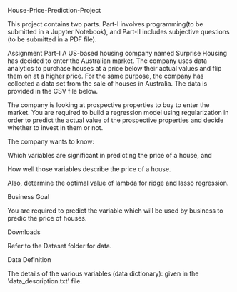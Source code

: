 <p>House-Price-Prediction-Project</p>
This project contains two parts. Part-I involves programming(to be submitted in a Jupyter Notebook), and Part-II includes subjective questions (to be submitted in a PDF file). 

Assignment Part-I
A US-based housing company named Surprise Housing has decided to enter the Australian market. The company uses data analytics to purchase houses at a price below their actual values and flip them on at a higher price. For the same purpose, the company has collected a data set from the sale of houses in Australia. The data is provided in the CSV file below.

The company is looking at prospective properties to buy to enter the market. You are required to build a regression model using regularization in order to predict the actual value of the prospective properties and decide whether to invest in them or not.

The company wants to know:

Which variables are significant in predicting the price of a house, and

How well those variables describe the price of a house.

Also, determine the optimal value of lambda for ridge and lasso regression.

Business Goal

You are required to predict the variable which will be used by business to predic the price of houses.

Downloads

Refer to the Dataset folder for data.

Data Definition

The details of the various variables (data dictionary): given in the 'data_description.txt' file.